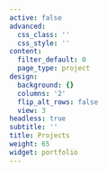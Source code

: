 ```yaml
---
active: false
advanced:
  css_class: ''
  css_style: ''
content:
  filter_default: 0
  page_type: project
design:
  background: {}
  columns: '2'
  flip_alt_rows: false
  view: 3
headless: true
subtitle: ''
title: Projects
weight: 65
widget: portfolio
---
```


